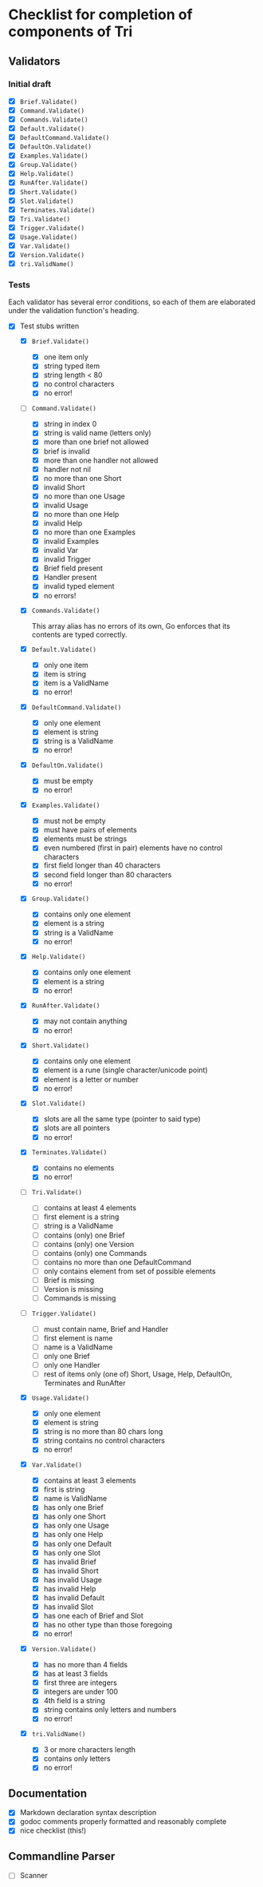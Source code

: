 # Checklist for completion of components of Tri

## Validators 

### Initial draft

   - [x] `Brief.Validate()`
   - [x] `Command.Validate()`
   - [x] `Commands.Validate()`
   - [x] `Default.Validate()`
   - [x] `DefaultCommand.Validate()`
   - [x] `DefaultOn.Validate()`
   - [x] `Examples.Validate()`
   - [x] `Group.Validate()`
   - [x] `Help.Validate()`
   - [x] `RunAfter.Validate()`
   - [x] `Short.Validate()`
   - [x] `Slot.Validate()`
   - [x] `Terminates.Validate()`
   - [x] `Tri.Validate()`
   - [x] `Trigger.Validate()`
   - [x] `Usage.Validate()`
   - [x] `Var.Validate()`
   - [x] `Version.Validate()`
   - [x] `tri.ValidName()`

### Tests

Each validator has several error conditions, so each of them are elaborated under the validation function's heading.

- [x] Test stubs written

   - [x] `Brief.Validate()`

      - [x] one item only
      - [x] string typed item
      - [x] string length < 80
      - [x] no control characters
      - [x] no error!

   - [ ] `Command.Validate()`

      - [x] string in index 0
      - [x] string is valid name (letters only)
      - [x] more than one brief not allowed
      - [x] brief is invalid
      - [x] more than one handler not allowed
      - [x] handler not nil
      - [x] no more than one Short
      - [x] invalid Short
      - [x] no more than one Usage
      - [x] invalid Usage
      - [x] no more than one Help
      - [x] invalid Help
      - [x] no more than one Examples
      - [x] invalid Examples
      - [x] invalid Var
      - [x] invalid Trigger
      - [x] Brief field present
      - [x] Handler present
      - [x] invalid typed element
      - [x] no errors!

   - [x] `Commands.Validate()`

      This array alias has no errors of its own, Go enforces that its contents are typed correctly.

   - [x] `Default.Validate()`

      - [x] only one item
      - [x] item is string
      - [x] item is a ValidName
      - [x] no error!

   - [x] `DefaultCommand.Validate()`

      - [x] only one element
      - [x] element is string
      - [x] string is a ValidName
      - [x] no error!

   - [x] `DefaultOn.Validate()`

      - [x] must be empty
      - [x] no error!

   - [x] `Examples.Validate()`

      - [x] must not be empty
      - [x] must have pairs of elements
      - [x] elements must be strings
      - [x] even numbered (first in pair) elements have no control characters
      - [x] first field longer than 40 characters
      - [x] second field longer than 80 characters
      - [x] no error!

   - [x] `Group.Validate()`

      - [x] contains only one element
      - [x] element is a string
      - [x] string is a ValidName
      - [x] no error!

   - [x] `Help.Validate()`

      - [x] contains only one element
      - [x] element is a string
      - [x] no error!

   - [x] `RunAfter.Validate()`

      - [x] may not contain anything
      - [x] no error!

   - [x] `Short.Validate()`

      - [x] contains only one element
      - [x] element is a rune (single character/unicode point)
      - [x] element is a letter or number
      - [x] no error!

   - [x] `Slot.Validate()`

      - [x] slots are all the same type (pointer to said type)
      - [x] slots are all pointers
      - [x] no error!

   - [x] `Terminates.Validate()`

      - [x] contains no elements
      - [x] no error!

   - [ ] `Tri.Validate()`

      - [ ] contains at least 4 elements
      - [ ] first element is a string
      - [ ] string is a ValidName
      - [ ] contains (only) one Brief
      - [ ] contains (only) one Version
      - [ ] contains (only) one Commands
      - [ ] contains no more than one DefaultCommand
      - [ ] only contains element from set of possible elements
      - [ ] Brief is missing
      - [ ] Version is missing
      - [ ] Commands is missing

   - [ ] `Trigger.Validate()`

      - [ ] must contain name, Brief and Handler
      - [ ] first element is name
      - [ ] name is a ValidName
      - [ ] only one Brief
      - [ ] only one Handler
      - [ ] rest of items only (one of) Short, Usage, Help, DefaultOn, Terminates and RunAfter

   - [x] `Usage.Validate()`

      - [x] only one element
      - [x] element is string
      - [x] string is no more than 80 chars long
      - [x] string contains no control characters
      - [x] no error!

   - [x] `Var.Validate()`

      - [x] contains at least 3 elements
      - [x] first is string
      - [x] name is ValidName
      - [x] has only one Brief
      - [x] has only one Short
      - [x] has only one Usage
      - [x] has only one Help
      - [x] has only one Default
      - [x] has only one Slot
      - [x] has invalid Brief
      - [x] has invalid Short
      - [x] has invalid Usage
      - [x] has invalid Help
      - [x] has invalid Default
      - [x] has invalid Slot
      - [x] has one each of Brief and Slot
      - [x] has no other type than those foregoing
      - [x] no error!

   - [x] `Version.Validate()`

      - [x] has no more than 4 fields
      - [x] has at least 3 fields
      - [x] first three are integers
      - [x] integers are under 100
      - [x] 4th field is a string
      - [x] string contains only letters and numbers
      - [x] no error!

   - [x] `tri.ValidName()`

      - [x] 3 or more characters length
      - [x] contains only letters
      - [x] no error!

## Documentation

   - [x] Markdown declaration syntax description
   - [x] godoc comments properly formatted and reasonably complete
   - [x] nice checklist (this!)

## Commandline Parser

   - [ ] Scanner
